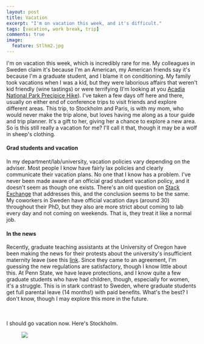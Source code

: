 ```yaml
---
layout: post
title: Vacation
excerpt: "I'm on vacation this week, and it's difficult."
tags: [vacation, work break, trip]
comments: true
image:
  feature: Stlhm2.jpg
---
```

I'm on vacation this week, which is incredibly rare for me. My colleagues in Sweden claim it's because I'm an American, my American friends say it's because I'm a graduate student, and I blame it on conditioning. My family took vacations when I was a kid, but they were laborious affairs that weren't kid friendly (wine tastings) or were terrifying (I'm looking at you [Acadia National Park Precipice Hike](http://www.citrusmilo.com/acadiaguide/precipicetrail.cfm)). I've taken a few days off here and there, usually on either end of conference trips to visit friends and explore different areas. This trip, to Stockholm and Paris, is with my mom, who would never make the trip alone, but loves having me along as a tour guide and trip planner. It's a gift to her, giving her a chance to explore a new area. So is this still really a vacation for me? I'll call it that, though it may be a wolf in sheep's clothing.

#### Grad students and vacation
In my department/lab/university, vacation policies vary depending on the adviser. Most people I know have fairly lax policies and clearly communicate their vacation plans. No one that I know has a problem. I've never been made aware of an official grad student vacation policy, and it doesn't seem as though one exists. There's an old question on [Stack Exchange](http://academia.stackexchange.com/questions/11336/how-much-vacation-time-is-typical-during-a-phd-in-the-united-states) that addresses this, and the conclusion seems to be the same. My coworkers in Sweden have official vacation days (around 30) throughout their PhD, but they also are more strict about coming to lab every day and not coming on weekends. That is, they treat it like a normal job.

#### In the news
Recently, graduate teaching assistants at the University of Oregon have been making the news for their protests about the university's insufficient maternity leave (see this [link](http://registerguard.com/rg/news/local/32538159-75/uo-graduate-staff-reach-tentative-agreement.html.csp#). Since they came to an agreement, I'm guessing the new regulations are satisfactory, though I know little about this. At Penn State, we have leave protections, and I know quite a few graduate students who have had children, though, especially for women, it's a struggle. This is in stark contrast to Sweden, where graduate students get full parental leave (14 months!) with paid benefits. What's the best? I don't know, though I may explore this more in the future.

<br><br> 
I should go vacation now. Here's Stockholm.
<figure>
	<img src="/images/stockholm/night.jpg"></a>
</figure>


